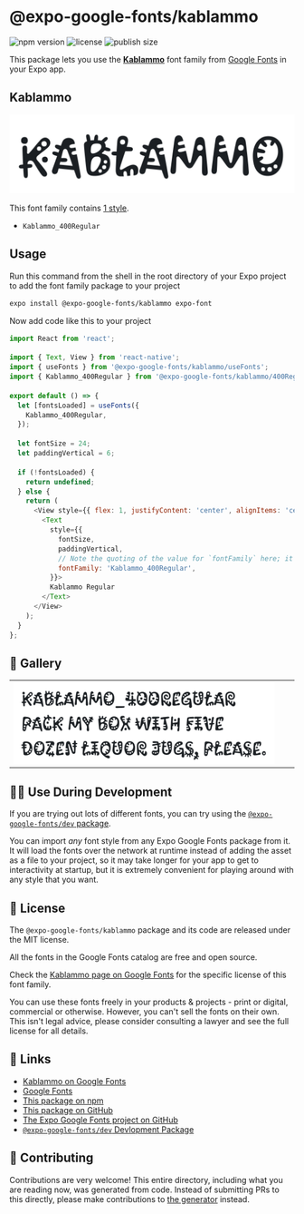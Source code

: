 # @expo-google-fonts/kablammo

![npm version](https://flat.badgen.net/npm/v/@expo-google-fonts/kablammo)
![license](https://flat.badgen.net/github/license/expo/google-fonts)
![publish size](https://flat.badgen.net/packagephobia/install/@expo-google-fonts/kablammo)

This package lets you use the [**Kablammo**](https://fonts.google.com/specimen/Kablammo) font family from [Google Fonts](https://fonts.google.com/) in your Expo app.

## Kablammo

![Kablammo](./font-family.png)

This font family contains [1 style](#-gallery).

- `Kablammo_400Regular`

## Usage

Run this command from the shell in the root directory of your Expo project to add the font family package to your project
```sh
expo install @expo-google-fonts/kablammo expo-font
```

Now add code like this to your project
```js
import React from 'react';

import { Text, View } from 'react-native';
import { useFonts } from '@expo-google-fonts/kablammo/useFonts';
import { Kablammo_400Regular } from '@expo-google-fonts/kablammo/400Regular';

export default () => {
  let [fontsLoaded] = useFonts({
    Kablammo_400Regular,
  });

  let fontSize = 24;
  let paddingVertical = 6;

  if (!fontsLoaded) {
    return undefined;
  } else {
    return (
      <View style={{ flex: 1, justifyContent: 'center', alignItems: 'center' }}>
        <Text
          style={{
            fontSize,
            paddingVertical,
            // Note the quoting of the value for `fontFamily` here; it expects a string!
            fontFamily: 'Kablammo_400Regular',
          }}>
          Kablammo Regular
        </Text>
      </View>
    );
  }
};

```

## 🔡 Gallery


||||
|-|-|-|
|![Kablammo_400Regular](./Kablammo_400Regular.ttf.png)||||


## 👩‍💻 Use During Development

If you are trying out lots of different fonts, you can try using the [`@expo-google-fonts/dev` package](https://github.com/expo/google-fonts/tree/master/font-packages/dev#readme).

You can import *any* font style from any Expo Google Fonts package from it. It will load the fonts
over the network at runtime instead of adding the asset as a file to your project, so it may take longer
for your app to get to interactivity at startup, but it is extremely convenient
for playing around with any style that you want.

## 📖 License

The `@expo-google-fonts/kablammo` package and its code are released under the MIT license.

All the fonts in the Google Fonts catalog are free and open source.

Check the [Kablammo page on Google Fonts](https://fonts.google.com/specimen/Kablammo) for the specific license of this font family.

You can use these fonts freely in your products & projects - print or digital, commercial or otherwise. However, you can't sell the fonts on their own. This isn't legal advice, please consider consulting a lawyer and see the full license for all details.

## 🔗 Links

- [Kablammo on Google Fonts](https://fonts.google.com/specimen/Kablammo)
- [Google Fonts](https://fonts.google.com/)
- [This package on npm](https://www.npmjs.com/package/@expo-google-fonts/kablammo)
- [This package on GitHub](https://github.com/expo/google-fonts/tree/master/font-packages/kablammo)
- [The Expo Google Fonts project on GitHub](https://github.com/expo/google-fonts)
- [`@expo-google-fonts/dev` Devlopment Package](https://github.com/expo/google-fonts/tree/master/font-packages/dev)

## 🤝 Contributing

Contributions are very welcome! This entire directory, including what you are reading now, was generated from code. Instead of submitting PRs to this directly, please make contributions to [the generator](https://github.com/expo/google-fonts/tree/master/packages/generator) instead.
